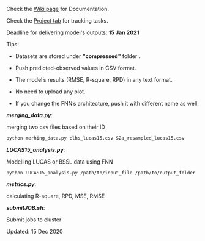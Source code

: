 Check the [Wiki page](https://github.com/saberioon/WORLDSOILS/wiki) for Documentation.

Check the [Project tab](https://github.com/saberioon/WORLDSOILS/projects/1) for tracking tasks.

Deadline for delivering model's outputs: __15 Jan 2021__

Tips:

* Datasets are stored under __"compressed"__ folder . 

* Push predicted-observed values in CSV format.

* The model’s results (RMSE, R-square, RPD) in any text format. 

* No need to upload any plot. 

* If you change the FNN’s architecture, push it with different name as well.  





__*merging_data.py*__:

merging two csv files based on their ID 

```bash
python merhing_data.py clhs_lucas15.csv S2a_resampled_lucas15.csv
```



__*LUCAS15_analysis.py*__:

Modelling  LUCAS or BSSL data using FNN

```
python LUCAS15_analysis.py /path/to/input_file /path/to/output_folder
```

 

__*metrics.py*__:

calculating R-square, RPD, MSE, RMSE 



__*submitJOB.sh*__:

Submit jobs to cluster 



Updated: 15 Dec 2020

